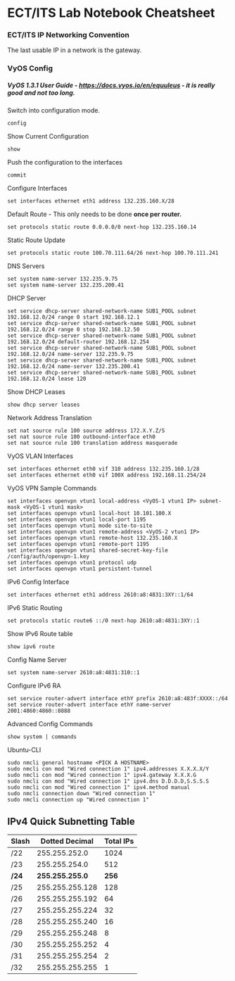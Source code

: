 # ECT/ITS Lab Notebook Cheatsheet

### ECT/ITS IP Networking Convention
The last usable IP in a network is the gateway.

### VyOS Config

##### VyOS 1.3.1 User Guide - https://docs.vyos.io/en/equuleus - it is really good and not too long.

Switch into configuration mode.

```
config
```

Show Current Configuration

```
show
```

Push the configuration to the interfaces

```
commit
```

Configure Interfaces

```
set interfaces ethernet eth1 address 132.235.160.X/28
```

Default Route - This only needs to be done **once per router.**

```
set protocols static route 0.0.0.0/0 next-hop 132.235.160.14
```

Static Route Update

```
set protocols static route 100.70.111.64/26 next-hop 100.70.111.241
```

DNS Servers

````
set system name-server 132.235.9.75
set system name-server 132.235.200.41
````

DHCP Server
````
set service dhcp-server shared-network-name SUB1_POOL subnet 192.168.12.0/24 range 0 start 192.168.12.1
set service dhcp-server shared-network-name SUB1_POOL subnet 192.168.12.0/24 range 0 stop 192.168.12.50
set service dhcp-server shared-network-name SUB1_POOL subnet 192.168.12.0/24 default-router 192.168.12.254
set service dhcp-server shared-network-name SUB1_POOL subnet 192.168.12.0/24 name-server 132.235.9.75
set service dhcp-server shared-network-name SUB1_POOL subnet 192.168.12.0/24 name-server 132.235.200.41
set service dhcp-server shared-network-name SUB1_POOL subnet 192.168.12.0/24 lease 120
````
Show DHCP Leases
````
show dhcp server leases
````

Network Address Translation
````
set nat source rule 100 source address 172.X.Y.Z/S
set nat source rule 100 outbound-interface eth0
set nat source rule 100 translation address masquerade
````

VyOS VLAN Interfaces

````
set interfaces ethernet eth0 vif 310 address 132.235.160.1/28
set interfaces ethernet eth0 vif 100X address 192.168.11.254/24
````

VyOS VPN Sample Commands
```
set interfaces openvpn vtun1 local-address <VyOS-1 vtun1 IP> subnet-mask <VyOS-1 vtun1 mask>
set interfaces openvpn vtun1 local-host 10.101.100.X
set interfaces openvpn vtun1 local-port 1195
set interfaces openvpn vtun1 mode site-to-site
set interfaces openvpn vtun1 remote-address <VyOS-2 vtun1 IP>
set interfaces openvpn vtun1 remote-host 132.235.160.X
set interfaces openvpn vtun1 remote-port 1195
set interfaces openvpn vtun1 shared-secret-key-file /config/auth/openvpn-1.key
set interfaces openvpn vtun1 protocol udp
set interfaces openvpn vtun1 persistent-tunnel
```

IPv6 Config Interface

```
set interfaces ethernet eth1 address 2610:a8:4831:3XY::1/64
```

IPv6 Static Routing

```
set protocols static route6 ::/0 next-hop 2610:a8:4831:3XY::1
```

Show IPv6 Route table

```
show ipv6 route
```

Config Name Server

```
set system name-server 2610:a8:4831:310::1
```

Configure IPv6 RA

````
set service router-advert interface ethY prefix 2610:a8:483f:XXXX::/64
set service router-advert interface ethY name-server 2001:4860:4860::8888
````
Advanced Config Commands
```
show system | commands
```

Ubuntu-CLI
````
sudo nmcli general hostname <PICK A HOSTNAME>
sudo nmcli con mod "Wired connection 1" ipv4.addresses X.X.X.X/Y
sudo nmcli con mod "Wired connection 1" ipv4.gateway X.X.X.G
sudo nmcli con mod "Wired connection 1" ipv4.dns D.D.D.D,S.S.S.S
sudo nmcli con mod "Wired connection 1" ipv4.method manual
sudo nmcli connection down "Wired connection 1"
sudo nmcli connection up "Wired connection 1"

````

## **IPv4 Quick Subnetting Table** ## 
| Slash   | Dotted Decimal    | Total IPs
|---      |--                 |--
| /22     | 255.255.252.0     | 1024
| /23     | 255.255.254.0     | 512
|**/24**  | **255.255.255.0** | **256**
| /25     | 255.255.255.128   | 128
| /26     | 255.255.255.192   | 64
| /27     | 255.255.255.224   | 32
| /28     | 255.255.255.240   | 16
| /29     | 255.255.255.248   | 8
| /30     | 255.255.255.252   | 4
| /31     | 255.255.255.254   | 2
| /32     | 255.255.255.255   | 1
